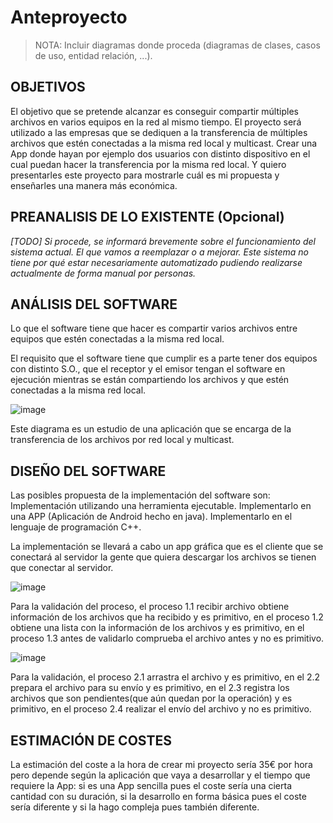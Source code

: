 # Anteproyecto

> NOTA: Incluir diagramas donde proceda (diagramas de clases, casos de uso, entidad relación, ...).

## OBJETIVOS

El objetivo que se pretende alcanzar es conseguir compartir múltiples archivos en varios equipos en la red al mismo tiempo.
El proyecto será utilizado a las empresas que se dediquen a la transferencia de múltiples archivos que estén conectadas a la misma red local y multicast.
Crear una App donde hayan por ejemplo dos usuarios con distinto dispositivo en el cual puedan hacer la transferencia por la misma red local.
Y quiero presentarles este proyecto para mostrarle cuál es mi propuesta y enseñarles una manera más económica.

## PREANALISIS DE LO EXISTENTE (Opcional)

*[TODO] Si procede, se informará brevemente sobre el funcionamiento del sistema actual. El que vamos a reemplazar o a mejorar. Este sistema no tiene por qué estar necesariamente automatizado pudiendo realizarse actualmente de forma manual por personas.*

## ANÁLISIS DEL SOFTWARE

Lo que el software tiene que hacer es compartir varios archivos entre equipos que estén conectadas a la misma red local.

El requisito que el software tiene que cumplir es a parte tener dos equipos con distinto S.O., que el receptor y el emisor tengan el software en ejecución mientras se están compartiendo los archivos y que estén conectadas a la misma red local.

![image](https://user-images.githubusercontent.com/90828819/226646086-20eb76a9-6acd-4384-b141-ae7df3098b2a.png)

Este diagrama es un estudio de una aplicación que se encarga de la transferencia de los archivos por red local y multicast.

## DISEÑO DEL SOFTWARE

Las posibles propuesta de la implementación del software son:
Implementación utilizando una herramienta ejecutable. 
Implementarlo en una APP (Aplicación de Android hecho en java). 
Implementarlo en el lenguaje de programación C++.

La implementación se llevará a cabo un app gráfica que es el cliente que se conectará al servidor la gente que quiera descargar los archivos se tienen que conectar al servidor.

![image](https://user-images.githubusercontent.com/90828819/226180659-a13f3526-a353-4ad0-9bb6-1a4f8f461e48.png)

Para la validación del proceso, el proceso 1.1 recibir archivo obtiene información de los archivos que ha recibido y es primitivo, en el proceso 1.2 obtiene una lista con la información de los archivos y es primitivo, en el proceso 1.3 antes de validarlo comprueba el archivo antes y no es primitivo.

![image](https://user-images.githubusercontent.com/90828819/226180732-d801006b-3f61-41b8-b716-ffe5d81d8240.png)

Para la validación, el proceso 2.1 arrastra el archivo y es primitivo, en el 2.2 prepara el archivo para su envío y es primitivo, en el 2.3 registra los archivos que son pendientes(que aún quedan por la operación) y es primitivo, en el proceso 2.4 realizar el envío del archivo y no es primitivo.

## ESTIMACIÓN DE COSTES

La estimación del coste a la hora de crear mi proyecto sería 35€ por hora pero depende según la aplicación que vaya a desarrollar y el tiempo que requiere la App: si es una App sencilla pues el coste sería una cierta cantidad con su duración, si la desarrollo en forma básica pues el coste sería diferente y si la hago compleja pues también diferente.
